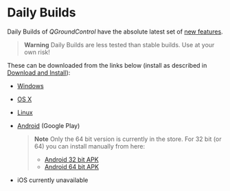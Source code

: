 # Daily Builds

Daily Builds of *QGroundControl* have the absolute latest set of [new features](../releases/daily_build_new_features.md).

> **Warning** Daily Builds are less tested than stable builds. Use at your own risk!

These can be downloaded from the links below (install as described in [Download and Install](../getting_started/download_and_install.md)):

* [Windows](https://s3-us-west-2.amazonaws.com/qgroundcontrol/builds/master/QGroundControl-installer.exe)
* [OS X](https://s3-us-west-2.amazonaws.com/qgroundcontrol/builds/master/QGroundControl.dmg)
* [Linux](https://s3-us-west-2.amazonaws.com/qgroundcontrol/builds/master/QGroundControl.AppImage)
* [Android](https://play.google.com/store/apps/details?id=org.mavlink.qgroundcontrolbeta) (Google Play)
    
    > **Note** Only the 64 bit version is currently in the store. For 32 bit (or 64) you can install manually from here:
    > 
    > * [Android 32 bit APK](https://qgroundcontrol.s3-us-west-2.amazonaws.com/builds/master/QGroundControl32.apk)
    > * [Android 64 bit APK](https://qgroundcontrol.s3-us-west-2.amazonaws.com/builds/master/QGroundControl64.apk)

* iOS currently unavailable